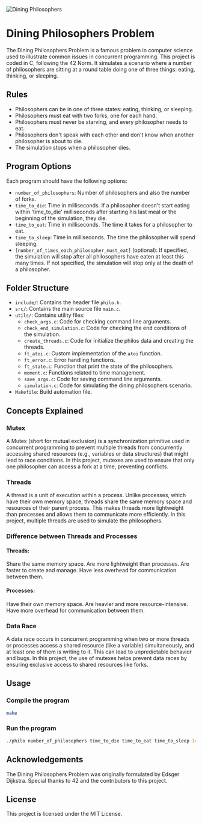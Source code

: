 ![Dining Philosophers](https://example.com/dining_philosophers.png)

# Dining Philosophers Problem

The Dining Philosophers Problem is a famous problem in computer science used to illustrate common issues in concurrent programming. This project is coded in C, following the 42 Norm. It simulates a scenario where a number of philosophers are sitting at a round table doing one of three things: eating, thinking, or sleeping.

## Rules

- Philosophers can be in one of three states: eating, thinking, or sleeping.
- Philosophers must eat with two forks, one for each hand.
- Philosophers must never be starving, and every philosopher needs to eat.
- Philosophers don't speak with each other and don't know when another philosopher is about to die.
- The simulation stops when a philosopher dies.

## Program Options

Each program should have the following options:

- `number_of_philosophers`: Number of philosophers and also the number of forks.
- `time_to_die`: Time in milliseconds. If a philosopher doesn't start eating within 'time_to_die' milliseconds after starting his last meal or the beginning of the simulation, they die.
- `time_to_eat`: Time in milliseconds. The time it takes for a philosopher to eat.
- `time_to_sleep`: Time in milliseconds. The time the philosopher will spend sleeping.
- `[number_of_times_each_philosopher_must_eat]` (optional): If specified, the simulation will stop after all philosophers have eaten at least this many times. If not specified, the simulation will stop only at the death of a philosopher.

## Folder Structure

- `include/`: Contains the header file `philo.h`.
- `src/`: Contains the main source file `main.c`.
- `utils/`: Contains utility files:
  - `check_args.c`: Code for checking command line arguments.
  - `check_end_simulation.c`: Code for checking the end conditions of the simulation.
  - `create_threads.c`: Code for initialize the philos data and creating the threads.
  - `ft_atoi.c`: Custom implementation of the `atoi` function.
  - `ft_error.c`: Error handling functions.
  - `ft_state.c`: Function that print the state of the philosophers.
  - `moment.c`: Functions related to time management.
  - `save_args.c`: Code for saving command line arguments.
  - `simulation.c`: Code for simulating the dining philosophers scenario.
- `Makefile`: Build automation file.

## Concepts Explained

### Mutex
A Mutex (short for mutual exclusion) is a synchronization primitive used in concurrent programming to prevent multiple threads from concurrently accessing shared resources (e.g., variables or data structures) that might lead to race conditions. In this project, mutexes are used to ensure that only one philosopher can access a fork at a time, preventing conflicts.

### Threads
A thread is a unit of execution within a process. Unlike processes, which have their own memory space, threads share the same memory space and resources of their parent process. This makes threads more lightweight than processes and allows them to communicate more efficiently. In this project, multiple threads are used to simulate the philosophers.

### Difference between Threads and Processes
#### Threads:
Share the same memory space.
Are more lightweight than processes.
Are faster to create and manage.
Have less overhead for communication between them.

#### Processes:
Have their own memory space.
Are heavier and more resource-intensive.
Have more overhead for communication between them.

### Data Race
A data race occurs in concurrent programming when two or more threads or processes access a shared resource (like a variable) simultaneously, and at least one of them is writing to it. This can lead to unpredictable behavior and bugs. In this project, the use of mutexes helps prevent data races by ensuring exclusive access to shared resources like forks.

## Usage
### Compile the program
```bash
make
```
### Run the program
```bash
./philo number_of_philosophers time_to_die time_to_eat time_to_sleep [number_of_times_each_philosopher_must_eat]
```

## Acknowledgements
The Dining Philosophers Problem was originally formulated by Edsger Dijkstra. Special thanks to 42 and the contributors to this project.

## License
This project is licensed under the MIT License.
